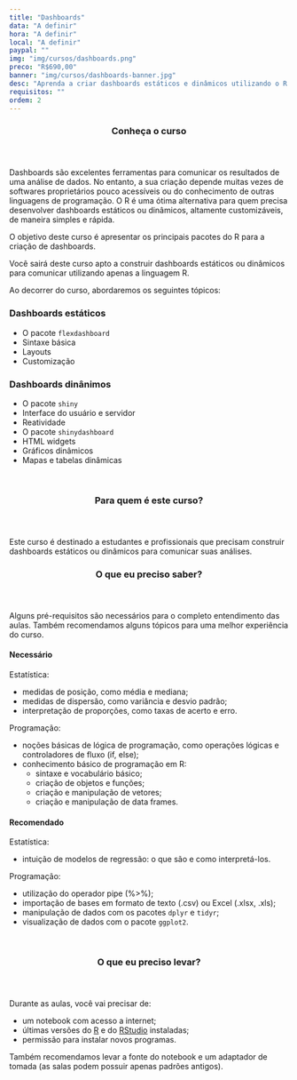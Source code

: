 ```yaml
---
title: "Dashboards"
data: "A definir"
hora: "A definir"
local: "A definir"
paypal: ""
img: "img/cursos/dashboards.png"
preco: "R$690,00"
banner: "img/cursos/dashboards-banner.jpg"
desc: "Aprenda a criar dashboards estáticos e dinâmicos utilizando o R."
requisitos: ""
ordem: 2
---
```


<header class="section-header">
  <h3>Conheça o curso</h3>
</header>

Dashboards são excelentes ferramentas para comunicar os resultados de uma análise de dados. No entanto, a sua criação depende muitas vezes de softwares proprietários pouco acessíveis ou do conhecimento de outras linguagens de programação. O R é uma ótima alternativa para quem precisa desenvolver dashboards estáticos ou dinâmicos, altamente customizáveis, de maneira simples e rápida.

O objetivo deste curso é apresentar os principais pacotes do R para a criação de dashboards. 

Você sairá deste curso apto a construir dashboards estáticos ou dinâmicos para comunicar utilizando apenas a linguagem R.

Ao decorrer do curso, abordaremos os seguintes tópicos:

### Dashboards estáticos

- O pacote `flexdashboard`
- Sintaxe básica
- Layouts
- Customização

### Dashboards dinânimos

- O pacote `shiny`
- Interface do usuário e servidor
- Reatividade
- O pacote `shinydashboard`
- HTML widgets
- Gráficos dinâmicos
- Mapas e tabelas dinâmicas



<br>
<header class="section-header">
  <h3>Para quem é este curso?</h3>
</header>

Este curso é destinado a estudantes e profissionais que precisam construir dashboards estáticos ou dinâmicos para comunicar suas análises.




<header class="section-header">
  <h3>O que eu preciso saber?</h3>
</header>

Alguns pré-requisitos são necessários para o completo entendimento das aulas. Também recomendamos alguns tópicos para uma melhor experiência do curso.

#### Necessário
        
Estatística:

- medidas de posição, como média e mediana;
- medidas de dispersão, como variância e desvio padrão;
- interpretação de proporções, como taxas de acerto e erro.

Programação:

- noções básicas de lógica de programação, como operações lógicas e controladores de fluxo (if, else);
- conhecimento básico de programação em R:
   - sintaxe e vocabulário básico;
   - criação de objetos e funções;
   - criação e manipulação de vetores;
   - criação e manipulação de data frames.


#### Recomendado

Estatística:

- intuição de modelos de regressão: o que são e como interpretá-los.

Programação:

- utilização do operador pipe (%>%);
- importação de bases em formato de texto (.csv) ou Excel (.xlsx, .xls);
- manipulação de dados com os pacotes `dplyr` e `tidyr`;
- visualização de dados com o pacote `ggplot2`.




<br>
<header class="section-header">
  <h3>O que eu preciso levar?</h3>
</header>

Durante as aulas, você vai precisar de:

- um notebook com acesso a internet;
- últimas versões do [R](https://cran.r-project.org/) e do [RStudio](https://www.rstudio.com/products/rstudio/download/) instaladas;
- permissão para instalar novos programas.

Também recomendamos levar a fonte do notebook e um adaptador de tomada (as salas podem possuir apenas padrões antigos).
